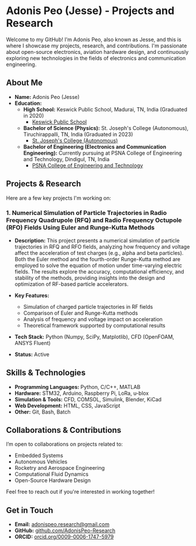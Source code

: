 # **Adonis Peo (Jesse) - Projects and Research**

Welcome to my GitHub! I'm Adonis Peo, also known as Jesse, and this is where I showcase my projects, research, and contributions. I'm passionate about open-source electronics, aviation hardware design, and continuously exploring new technologies in the fields of electronics and communication engineering.

## **About Me**

- **Name:** Adonis Peo (Jesse)
- **Education:**
    - **High School:** Keswick Public School, Madurai, TN, India (Graduated in 2020)
        - [Keswick Public School](http://www.jayarajgroup.com/kps.html)
    - **Bachelor of Science (Physics):** St. Joseph's College (Autonomous), Tiruchirappalli, TN, India (Graduated in 2023)
        - [St. Joseph's College (Autonomous)](https://www.sjctni.edu)
    - **Bachelor of Engineering (Electronics and Communication Engineering):** Currently pursuing at PSNA College of Engineering and Technology, Dindigul, TN, India
        - [PSNA College of Engineering and Technology](https://www.psnacet.edu.in)

## **Projects & Research**

Here are a few key projects I'm working on:

### 1. **Numerical Simulation of Particle Trajectories in Radio Frequency Quadrupole (RFQ) and Radio Frequency Octupole (RFO) Fields Using Euler and Runge-Kutta Methods**

- **Description:** This project presents a numerical simulation of particle trajectories in RFQ and RFO fields, analyzing how frequency and voltage affect the acceleration of test charges (e.g., alpha and beta particles). Both the Euler method and the fourth-order Runge-Kutta method are employed to solve the equation of motion under time-varying electric fields. The results explore the accuracy, computational efficiency, and stability of the methods, providing insights into the design and optimization of RF-based particle accelerators.
  
- **Key Features:**
    - Simulation of charged particle trajectories in RF fields
    - Comparison of Euler and Runge-Kutta methods
    - Analysis of frequency and voltage impact on acceleration
    - Theoretical framework supported by computational results

- **Tech Stack:** Python (Numpy, SciPy, Matplotlib), CFD (OpenFOAM, ANSYS Fluent)

- **Status:** Active

## **Skills & Technologies**

- **Programming Languages:** Python, C/C++, MATLAB
- **Hardware:** STM32, Arduino, Raspberry Pi, LoRa, u-blox
- **Simulation & Tools:** CFD, COMSOL, Simulink, Blender, KiCad
- **Web Development:** HTML, CSS, JavaScript
- **Other:** Git, Bash, Batch

## **Collaborations & Contributions**

I’m open to collaborations on projects related to:

- Embedded Systems
- Autonomous Vehicles
- Rocketry and Aerospace Engineering
- Computational Fluid Dynamics
- Open-Source Hardware Design

Feel free to reach out if you're interested in working together!

## **Get in Touch**

- **Email:** [adonispeo.research@gmail.com](mailto:adonispeo.research@gmail.com)
- **GitHub:** [github.com/AdonisPeo-Research](https://github.com/AdonisPeo-Research)
- **ORCID:** [orcid.org/0009-0006-1747-5979](https://orcid.org/0009-0006-1747-5979)

